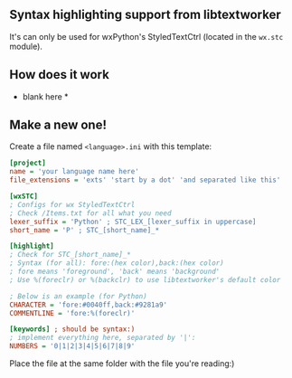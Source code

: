 ## Syntax highlighting support from libtextworker
It's can only be used for wxPython's StyledTextCtrl (located in the ```wx.stc``` module).

## How does it work
* blank here *

## Make a new one!
Create a file named ```<language>.ini``` with this template:
```ini
[project]
name = 'your language name here'
file_extensions = 'exts' 'start by a dot' 'and separated like this'

[wxSTC]
; Configs for wx StyledTextCtrl
; Check /Items.txt for all what you need
lexer_suffix = 'Python' ; STC_LEX_[lexer_suffix in uppercase]
short_name = 'P' ; STC_[short_name]_*

[highlight]
; Check for STC_[short_name]_*
; Syntax (for all): fore:(hex color),back:(hex color)
; fore means 'foreground', 'back' means 'background'
; Use %(foreclr) or %(backclr) to use libtextworker's default color

; Below is an example (for Python)
CHARACTER = 'fore:#0040ff,back:#9281a9'
COMMENTLINE = 'fore:%(foreclr)'

[keywords] ; should be syntax:)
; implement everything here, separated by '|':
NUMBERS = '0|1|2|3|4|5|6|7|8|9'
```

Place the file at the same folder with the file you're reading:)